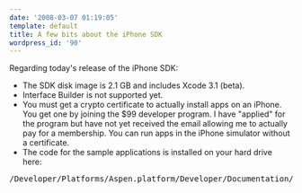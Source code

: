 ```yaml
---
date: '2008-03-07 01:19:05'
template: default
title: A few bits about the iPhone SDK
wordpress_id: '90'
---
```


Regarding today's release of the iPhone SDK:

- The SDK disk image is 2.1 GB and includes Xcode 3.1 (beta).
- Interface Builder is not supported yet.
- You must get a crypto certificate to actually install apps on an iPhone.  You get one by joining the $99 developer program.  I have "applied" for the program but have not yet received the email allowing me to actually pay for a membership.  You can run apps in the iPhone simulator without a certificate.
-   The code for the sample applications is installed on your hard drive here:

<pre>/Developer/Platforms/Aspen.platform/Developer/Documentation/DocSets/com.apple.adc.documentation.AppleiPhone2_0.iPhoneLibrary.docset/Contents/Resources/Documents/samplecode</pre>

